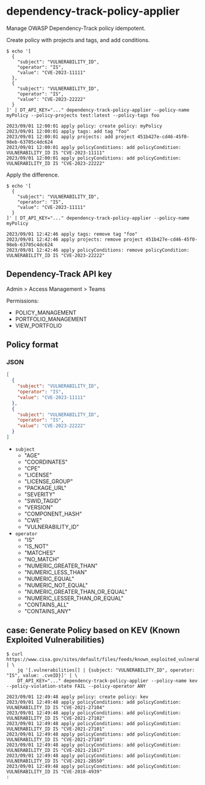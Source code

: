 # dependency-track-policy-applier

Manage OWASP Dependency-Track policy idempotent.

Create policy with projects and tags, and add conditions.

```shell
$ echo '[
  {
    "subject": "VULNERABILITY_ID",
    "operator": "IS",
    "value": "CVE-2023-11111"
  },
  {
    "subject": "VULNERABILITY_ID",
    "operator": "IS",
    "value": "CVE-2023-22222"
  }
]' | DT_API_KEY="..." dependency-track-policy-applier --policy-name myPolicy --policy-projects test:latest --policy-tags foo

2023/09/01 12:00:01 apply policy: create policy: myPolicy
2023/09/01 12:00:01 apply tags: add tag "foo"
2023/09/01 12:00:01 apply projects: add project 451b427e-cd46-45f0-98eb-63705c4dc624
2023/09/01 12:00:01 apply policyConditions: add policyCondition: VULNERABILITY_ID IS "CVE-2023-11111"
2023/09/01 12:00:01 apply policyConditions: add policyCondition: VULNERABILITY_ID IS "CVE-2023-22222"
```

Apply the difference.

```shell
$ echo '[
  {
    "subject": "VULNERABILITY_ID",
    "operator": "IS",
    "value": "CVE-2023-11111"
  }
]' | DT_API_KEY="..." dependency-track-policy-applier --policy-name myPolicy 

2023/09/01 12:42:46 apply tags: remove tag "foo"
2023/09/01 12:42:46 apply projects: remove project 451b427e-cd46-45f0-98eb-63705c4dc624
2023/09/01 12:42:46 apply policyConditions: remove policyCondition: VULNERABILITY_ID IS "CVE-2023-22222"
```


## Dependency-Track API key

Admin > Access Management > Teams

Permissions:

- POLICY_MANAGEMENT 
- PORTFOLIO_MANAGEMENT 
- VIEW_PORTFOLIO 

## Policy format

### JSON

```json
[
  {
    "subject": "VULNERABILITY_ID",
    "operator": "IS",
    "value": "CVE-2023-11111"
  },
  {
    "subject": "VULNERABILITY_ID",
    "operator": "IS",
    "value": "CVE-2023-22222"
  }
]
```

- `subject`
  - "AGE"
  - "COORDINATES"
  - "CPE"
  - "LICENSE"
  - "LICENSE_GROUP"
  - "PACKAGE_URL"
  - "SEVERITY"
  - "SWID_TAGID"
  - "VERSION"
  - "COMPONENT_HASH"
  - "CWE"
  - "VULNERABILITY_ID"
- `operator`
  - "IS"
  - "IS_NOT"
  - "MATCHES"
  - "NO_MATCH"
  - "NUMERIC_GREATER_THAN"
  - "NUMERIC_LESS_THAN"
  - "NUMERIC_EQUAL"
  - "NUMERIC_NOT_EQUAL"
  - "NUMERIC_GREATER_THAN_OR_EQUAL"
  - "NUMERIC_LESSER_THAN_OR_EQUAL"
  - "CONTAINS_ALL"
  - "CONTAINS_ANY"

## case: Generate Policy based on KEV (Known Exploited Vulnerabilities)


```shell
$ curl https://www.cisa.gov/sites/default/files/feeds/known_exploited_vulnerabilities.json | \
    jq '[.vulnerabilities[] | {subject: "VULNERABILITY_ID", operator: "IS", value: .cveID}]' | \
    DT_API_KEY="..." dependency-track-policy-applier --policy-name kev --policy-violation-state FAIL --policy-operator ANY

2023/09/01 12:49:48 apply policy: create policy: kev
2023/09/01 12:49:48 apply policyConditions: add policyCondition: VULNERABILITY_ID IS "CVE-2021-27104"
2023/09/01 12:49:48 apply policyConditions: add policyCondition: VULNERABILITY_ID IS "CVE-2021-27102"
2023/09/01 12:49:48 apply policyConditions: add policyCondition: VULNERABILITY_ID IS "CVE-2021-27101"
2023/09/01 12:49:48 apply policyConditions: add policyCondition: VULNERABILITY_ID IS "CVE-2021-27103"
2023/09/01 12:49:48 apply policyConditions: add policyCondition: VULNERABILITY_ID IS "CVE-2021-21017"
2023/09/01 12:49:48 apply policyConditions: add policyCondition: VULNERABILITY_ID IS "CVE-2021-28550"
2023/09/01 12:49:48 apply policyConditions: add policyCondition: VULNERABILITY_ID IS "CVE-2018-4939"
:
```